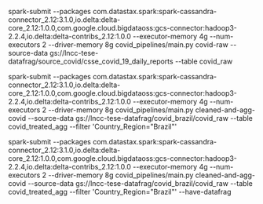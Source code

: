 spark-submit --packages com.datastax.spark:spark-cassandra-connector_2.12:3.1.0,io.delta:delta-core_2.12:1.0.0,com.google.cloud.bigdataoss:gcs-connector:hadoop3-2.2.4,io.delta:delta-contribs_2.12:1.0.0 --executor-memory 4g --num-executors 2 --driver-memory 8g covid_pipelines/main.py covid-raw --source-data gs://lncc-tese-datafrag/source_covid/csse_covid_19_daily_reports --table covid_raw

spark-submit --packages com.datastax.spark:spark-cassandra-connector_2.12:3.1.0,io.delta:delta-core_2.12:1.0.0,com.google.cloud.bigdataoss:gcs-connector:hadoop3-2.2.4,io.delta:delta-contribs_2.12:1.0.0 --executor-memory 4g --num-executors 2 --driver-memory 8g covid_pipelines/main.py cleaned-and-agg-covid --source-data gs://lncc-tese-datafrag/covid_brazil/covid_raw --table covid_treated_agg --filter 'Country_Region="Brazil"'

spark-submit --packages com.datastax.spark:spark-cassandra-connector_2.12:3.1.0,io.delta:delta-core_2.12:1.0.0,com.google.cloud.bigdataoss:gcs-connector:hadoop3-2.2.4,io.delta:delta-contribs_2.12:1.0.0 --executor-memory 4g --num-executors 2 --driver-memory 8g covid_pipelines/main.py cleaned-and-agg-covid --source-data gs://lncc-tese-datafrag/covid_brazil/covid_raw --table covid_treated_agg --filter 'Country_Region="Brazil"' --have-datafrag
